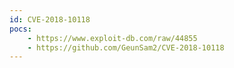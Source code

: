 ```yaml
---
id: CVE-2018-10118
pocs:
    - https://www.exploit-db.com/raw/44855
    - https://github.com/GeunSam2/CVE-2018-10118
---
```

